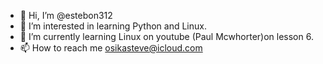 - 👋 Hi, I’m @estebon312
- 👀 I’m interested in learning Python and Linux.
- 🌱 I’m currently learning Linux on youtube (Paul Mcwhorter)on lesson 6.
- 📫 How to reach me osikasteve@icloud.com

<!---
estebon312/estebon312 is a ✨ special ✨ repository because its `README.md` (this file) appears on your GitHub profile.
You can click the Preview link to take a look at your changes.
--->
